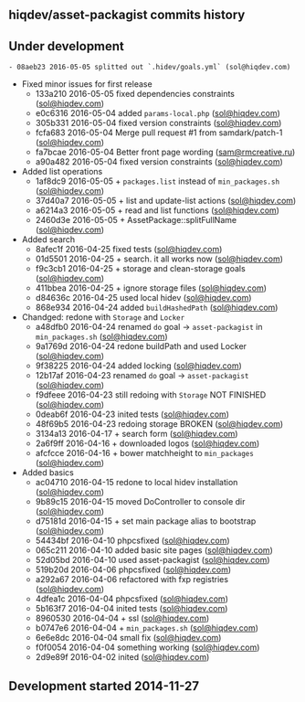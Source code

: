 hiqdev/asset-packagist commits history
--------------------------------------

## Under development

    - 08aeb23 2016-05-05 splitted out `.hidev/goals.yml` (sol@hiqdev.com)
- Fixed minor issues for first release
    - 133a210 2016-05-05 fixed dependencies constraints (sol@hiqdev.com)
    - e0c6316 2016-05-04 added `params-local.php` (sol@hiqdev.com)
    - 305b331 2016-05-04 fixed version constraints (sol@hiqdev.com)
    - fcfa683 2016-05-04 Merge pull request #1 from samdark/patch-1 (sol@hiqdev.com)
    - fa7bcae 2016-05-04 Better front page wording (sam@rmcreative.ru)
    - a90a482 2016-05-04 fixed version constraints (sol@hiqdev.com)
- Added list operations
    - 1af8dc9 2016-05-05 + `packages.list` instead of `min_packages.sh` (sol@hiqdev.com)
    - 37d40a7 2016-05-05 + list and update-list actions (sol@hiqdev.com)
    - a6214a3 2016-05-05 + read and list functions (sol@hiqdev.com)
    - 2460d3e 2016-05-05 + AssetPackage::splitFullName (sol@hiqdev.com)
- Added search
    - 8afec1f 2016-04-25 fixed tests (sol@hiqdev.com)
    - 01d5501 2016-04-25 + search. it all works now (sol@hiqdev.com)
    - f9c3cb1 2016-04-25 + storage and clean-storage goals (sol@hiqdev.com)
    - 411bbea 2016-04-25 + ignore storage files (sol@hiqdev.com)
    - d84636c 2016-04-25 used local hidev (sol@hiqdev.com)
    - 868e934 2016-04-24 added `buildHashedPath` (sol@hiqdev.com)
- Chandged: redone with `Storage` and `Locker`
    - a48dfb0 2016-04-24 renamed `do` goal -> `asset-packagist` in `min_packages.sh` (sol@hiqdev.com)
    - 9a1769d 2016-04-24 redone buildPath and used Locker (sol@hiqdev.com)
    - 9f38225 2016-04-24 added locking (sol@hiqdev.com)
    - 12b17af 2016-04-23 renamed `do` goal -> `asset-packagist` (sol@hiqdev.com)
    - f9dfeee 2016-04-23 still redoing with `Storage` NOT FINISHED (sol@hiqdev.com)
    - 0deab6f 2016-04-23 inited tests (sol@hiqdev.com)
    - 48f69b5 2016-04-23 redoing storage BROKEN (sol@hiqdev.com)
    - 3134a13 2016-04-17 + search form (sol@hiqdev.com)
    - 2a6f9ff 2016-04-16 + downloaded logos (sol@hiqdev.com)
    - afcfcce 2016-04-16 + bower matchheight to `min_packages` (sol@hiqdev.com)
- Added basics
    - ac04710 2016-04-15 redone to local hidev installation (sol@hiqdev.com)
    - 9b89c15 2016-04-15 moved DoController to console dir (sol@hiqdev.com)
    - d75181d 2016-04-15 + set main package alias to bootstrap (sol@hiqdev.com)
    - 54434bf 2016-04-10 phpcsfixed (sol@hiqdev.com)
    - 065c211 2016-04-10 added basic site pages (sol@hiqdev.com)
    - 52d05bd 2016-04-10 used asset-packagist (sol@hiqdev.com)
    - 519b20d 2016-04-06 phpcsfixed (sol@hiqdev.com)
    - a292a67 2016-04-06 refactored with fxp registries (sol@hiqdev.com)
    - 4dfea1c 2016-04-04 phpcsfixed (sol@hiqdev.com)
    - 5b163f7 2016-04-04 inited tests (sol@hiqdev.com)
    - 8960530 2016-04-04 + ssl (sol@hiqdev.com)
    - b0747e6 2016-04-04 + `min_packages.sh` (sol@hiqdev.com)
    - 6e6e8dc 2016-04-04 small fix (sol@hiqdev.com)
    - f0f0054 2016-04-04 something working (sol@hiqdev.com)
    - 2d9e89f 2016-04-02 inited (sol@hiqdev.com)

## Development started 2014-11-27

